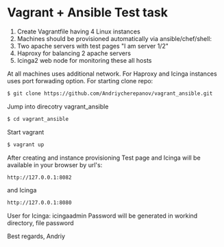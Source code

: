 # Vagrant + Ansible Test task

  1. Create Vagrantfile having 4 Linux instances
  2. Machines should be provisioned automatically via ansible/chef/shell:
  3. Two apache servers with test pages "I am server 1/2"
  4. Haproxy for balancing 2 apache servers
  5. Icinga2 web node for monitoring these all hosts

At all machines uses additional network. For Haproxy and Icinga instances uses port forwading option.
For starting clone repo:
```sh
$ git clone https://github.com/Andriycherepanov/vagrant_ansible.git
```
Jump into  direcotry vagrant_ansible
```sh
$ cd vagrant_ansible
```
Start vagrant
```sh
$ vagrant up
```
After creating and instance provisioning Test page and Icinga will be available in your browser by url's:
```sh
http://127.0.0.1:8082
```
and Icinga
```sh
http://127.0.0.1:8080
```
User for Icinga: icingaadmin
Password will be generated in workind directory, file password

Best regards,
Andriy
